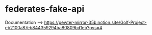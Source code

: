 # federates-fake-api
Documentation --> https://pewter-mirror-35b.notion.site/Golf-Project-eb2100a87eb844359294ba80809bd1eb?pvs=4
